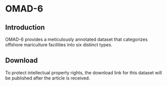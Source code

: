# OMAD-6

## Introduction

OMAD-6 provides a meticulously annotated dataset that categorizes offshore mariculture facilities into six distinct types.


## Download

To protect intellectual property rights, the download link for this dataset will be published after the article is received.
